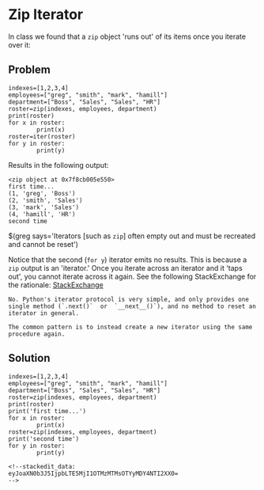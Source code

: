 # Zip Iterator

In class we found that a `zip` object 'runs out' of its items once you iterate over it:

## Problem
```
indexes=[1,2,3,4]
employees=["greg", "smith", "mark", "hamill"]
department=["Boss", "Sales", "Sales", "HR"]
roster=zip(indexes, employees, department)
print(roster)
for x in roster:
        print(x)
roster=iter(roster)
for y in roster:
        print(y)
```
Results in the following output:
```
<zip object at 0x7f8cb005e550>
first time...
(1, 'greg', 'Boss')
(2, 'smith', 'Sales')
(3, 'mark', 'Sales')
(4, 'hamill', 'HR')
second time
```
$(greg says='Iterators [such as `zip`] often empty out and must be recreated and cannot be reset')

Notice that the second (`for y`) iterator emits no results. This is because a `zip` output is an 'iterator.' Once you iterate across an iterator and it 'taps out', you cannot iterate across it again. See the following StackExchange for the rationale: [StackExchange](https://stackoverflow.com/questions/3266180/can-iterators-be-reset-in-python)
```
No. Python's iterator protocol is very simple, and only provides one single method (`.next()`  or  `__next__()`), and no method to reset an iterator in general.

The common pattern is to instead create a new iterator using the same procedure again.
```

## Solution

```
indexes=[1,2,3,4]
employees=["greg", "smith", "mark", "hamill"]
department=["Boss", "Sales", "Sales", "HR"]
roster=zip(indexes, employees, department)
print(roster)
print('first time...')
for x in roster:
        print(x)
roster=zip(indexes, employees, department)
print('second time')
for y in roster:
        print(y)

<!--stackedit_data:
eyJoaXN0b3J5IjpbLTE5MjI1OTMzMTMsOTYyMDY4NTI2XX0=
-->